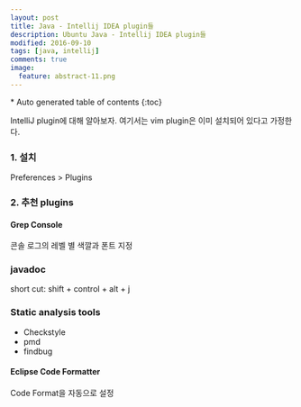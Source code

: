 ```yaml
---
layout: post
title: Java - Intellij IDEA plugin들
description: Ubuntu Java - Intellij IDEA plugin들
modified: 2016-09-10
tags: [java, intellij]
comments: true
image:
  feature: abstract-11.png
---
```


<section id="table-of-contents" class="toc">
<div id="drawer" markdown="1">
*  Auto generated table of contents
{:toc}
</div>
</section><!-- /#table-of-contents -->

IntelliJ plugin에 대해 알아보자. 여기서는 vim plugin은 이미 설치되어 있다고 가정한다. 

### 1. 설치 

Preferences > Plugins 

### 2. 추천 plugins

#### Grep Console 

콘솔 로그의 레벨 별 색깔과 폰트 지정 

### javadoc

short cut: shift + control + alt + j

### Static analysis tools

- Checkstyle
- pmd
- findbug


#### Eclipse Code Formatter

Code Format을 자동으로 설정


